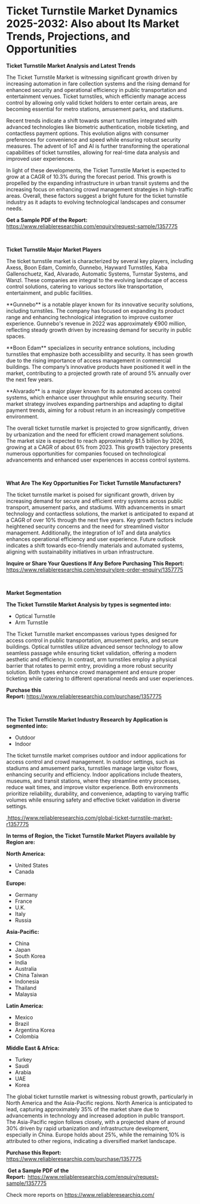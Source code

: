 <p><h1>Ticket Turnstile Market Dynamics 2025-2032: Also about Its Market Trends, Projections, and Opportunities</h1></p><p><strong>Ticket Turnstile Market Analysis and Latest Trends</strong></p>
<p><p>The Ticket Turnstile Market is witnessing significant growth driven by increasing automation in fare collection systems and the rising demand for enhanced security and operational efficiency in public transportation and entertainment venues. Ticket turnstiles, which efficiently manage access control by allowing only valid ticket holders to enter certain areas, are becoming essential for metro stations, amusement parks, and stadiums.</p><p>Recent trends indicate a shift towards smart turnstiles integrated with advanced technologies like biometric authentication, mobile ticketing, and contactless payment options. This evolution aligns with consumer preferences for convenience and speed while ensuring robust security measures. The advent of IoT and AI is further transforming the operational capabilities of ticket turnstiles, allowing for real-time data analysis and improved user experiences.</p><p>In light of these developments, the Ticket Turnstile Market is expected to grow at a CAGR of 10.3% during the forecast period. This growth is propelled by the expanding infrastructure in urban transit systems and the increasing focus on enhancing crowd management strategies in high-traffic areas. Overall, these factors suggest a bright future for the ticket turnstile industry as it adapts to evolving technological landscapes and consumer needs.</p></p>
<p><strong>Get a Sample PDF of the Report:&nbsp;</strong> <a href="https://www.reliableresearchiq.com/enquiry/request-sample/1357775?utm_campaign=2734&utm_medium=2&utm_source=Github&utm_content=ia&utm_term=28022025&utm_id=ticket-turnstile">https://www.reliableresearchiq.com/enquiry/request-sample/1357775</a></p>
<p>&nbsp;</p>
<p><strong>Ticket Turnstile Major Market Players</strong></p>
<p><p>The ticket turnstile market is characterized by several key players, including Axess, Boon Edam, Cominfo, Gunnebo, Hayward Turnstiles, Kaba Gallenschuetz, Kad, Alvarado, Automatic Systems, Turnstar Systems, and Wanzl. These companies are integral to the evolving landscape of access control solutions, catering to various sectors like transportation, entertainment, and public facilities.</p><p>**Gunnebo** is a notable player known for its innovative security solutions, including turnstiles. The company has focused on expanding its product range and enhancing technological integration to improve customer experience. Gunnebo's revenue in 2022 was approximately €900 million, reflecting steady growth driven by increasing demand for security in public spaces.</p><p>**Boon Edam** specializes in security entrance solutions, including turnstiles that emphasize both accessibility and security. It has seen growth due to the rising importance of access management in commercial buildings. The company’s innovative products have positioned it well in the market, contributing to a projected growth rate of around 5% annually over the next few years.</p><p>**Alvarado** is a major player known for its automated access control systems, which enhance user throughput while ensuring security. Their market strategy involves expanding partnerships and adapting to digital payment trends, aiming for a robust return in an increasingly competitive environment.</p><p>The overall ticket turnstile market is projected to grow significantly, driven by urbanization and the need for efficient crowd management solutions. The market size is expected to reach approximately $1.5 billion by 2026, growing at a CAGR of about 6% from 2023. This growth trajectory presents numerous opportunities for companies focused on technological advancements and enhanced user experiences in access control systems.</p></p>
<p>&nbsp;</p>
<p><strong>What Are The Key Opportunities For Ticket Turnstile Manufacturers?</strong></p>
<p><p>The ticket turnstile market is poised for significant growth, driven by increasing demand for secure and efficient entry systems across public transport, amusement parks, and stadiums. With advancements in smart technology and contactless solutions, the market is anticipated to expand at a CAGR of over 10% through the next five years. Key growth factors include heightened security concerns and the need for streamlined visitor management. Additionally, the integration of IoT and data analytics enhances operational efficiency and user experience. Future outlook indicates a shift towards eco-friendly materials and automated systems, aligning with sustainability initiatives in urban infrastructure.</p></p>
<p><strong>Inquire or Share Your Questions If Any Before Purchasing This Report:</strong> <a href="https://www.reliableresearchiq.com/enquiry/pre-order-enquiry/1357775?utm_campaign=2734&utm_medium=2&utm_source=Github&utm_content=ia&utm_term=28022025&utm_id=ticket-turnstile">https://www.reliableresearchiq.com/enquiry/pre-order-enquiry/1357775</a></p>
<p>&nbsp;</p>
<p><strong>Market Segmentation</strong></p>
<p><strong>The Ticket Turnstile Market Analysis by types is segmented into:</strong></p>
<p><ul><li>Optical Turnstile</li><li>Arm Turnstile</li></ul></p>
<p><p>The Ticket Turnstile market encompasses various types designed for access control in public transportation, amusement parks, and secure buildings. Optical turnstiles utilize advanced sensor technology to allow seamless passage while ensuring ticket validation, offering a modern aesthetic and efficiency. In contrast, arm turnstiles employ a physical barrier that rotates to permit entry, providing a more robust security solution. Both types enhance crowd management and ensure proper ticketing while catering to different operational needs and user experiences.</p></p>
<p><strong>Purchase this Report:&nbsp;</strong><a href="https://www.reliableresearchiq.com/purchase/1357775?utm_campaign=2734&utm_medium=2&utm_source=Github&utm_content=ia&utm_term=28022025&utm_id=ticket-turnstile">https://www.reliableresearchiq.com/purchase/1357775</a></p>
<p>&nbsp;</p>
<p><strong>The Ticket Turnstile Market Industry Research by Application is segmented into:</strong></p>
<p><ul><li>Outdoor</li><li>Indoor</li></ul></p>
<p><p>The ticket turnstile market comprises outdoor and indoor applications for access control and crowd management. In outdoor settings, such as stadiums and amusement parks, turnstiles manage large visitor flows, enhancing security and efficiency. Indoor applications include theaters, museums, and transit stations, where they streamline entry processes, reduce wait times, and improve visitor experience. Both environments prioritize reliability, durability, and convenience, adapting to varying traffic volumes while ensuring safety and effective ticket validation in diverse settings.</p></p>
<p><a href="https://www.reliableresearchiq.com/global-ticket-turnstile-market-r1357775?utm_campaign=2734&utm_medium=2&utm_source=Github&utm_content=ia&utm_term=28022025&utm_id=ticket-turnstile">&nbsp;https://www.reliableresearchiq.com/global-ticket-turnstile-market-r1357775</a></p>
<p><strong>In terms of Region, the Ticket Turnstile Market Players available by Region are:</strong></p>
<p>
    <p> <strong> North America: </strong>
        <ul>
            <li>United States</li>
            <li>Canada</li>
        </ul>
        </p> 
    <p> <strong> Europe: </strong>
        <ul>
            <li>Germany</li>
            <li>France</li>
            <li>U.K.</li>
            <li>Italy</li>
            <li>Russia</li>
        </ul>
        </p> 
    <p> <strong> Asia-Pacific: </strong>
        <ul>
            <li>China</li>
            <li>Japan</li>
            <li>South Korea</li>
            <li>India</li>
            <li>Australia</li>
            <li>China Taiwan</li>
            <li>Indonesia</li>
            <li>Thailand</li>
            <li>Malaysia</li>
        </ul>
        </p> 
    <p> <strong> Latin America: </strong>
        <ul>
            <li>Mexico</li>
            <li>Brazil</li>
            <li>Argentina Korea</li>
            <li>Colombia</li>
        </ul>
        </p> 
    <p> <strong> Middle East & Africa: </strong>
        <ul>
            <li>Turkey</li>
            <li>Saudi</li>
            <li>Arabia</li>
            <li>UAE</li>
            <li>Korea</li>
        </ul>
    </p>
    </p>
<p><p>The global ticket turnstile market is witnessing robust growth, particularly in North America and the Asia-Pacific regions. North America is anticipated to lead, capturing approximately 35% of the market share due to advancements in technology and increased adoption in public transport. The Asia-Pacific region follows closely, with a projected share of around 30% driven by rapid urbanization and infrastructure development, especially in China. Europe holds about 25%, while the remaining 10% is attributed to other regions, indicating a diversified market landscape.</p></p>
<p><strong>Purchase this Report: </strong><a href="https://www.reliableresearchiq.com/purchase/1357775?utm_campaign=2734&utm_medium=2&utm_source=Github&utm_content=ia&utm_term=28022025&utm_id=ticket-turnstile">https://www.reliableresearchiq.com/purchase/1357775</a></p>
<p>&nbsp;<strong>Get a Sample PDF of the Report:&nbsp;&nbsp;</strong><a href="https://www.reliableresearchiq.com/enquiry/request-sample/1357775?utm_campaign=2734&utm_medium=2&utm_source=Github&utm_content=ia&utm_term=28022025&utm_id=ticket-turnstile">https://www.reliableresearchiq.com/enquiry/request-sample/1357775</a></p>
<p><strong></strong></p>
<p>Check more reports on <a href="https://www.reliableresearchiq.com/?utm_campaign=2734&utm_medium=2&utm_source=Github&utm_content=ia&utm_term=28022025&utm_id=ticket-turnstile">https://www.reliableresearchiq.com/</a></p>